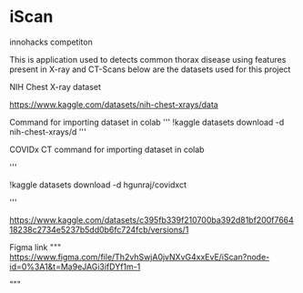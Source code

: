 # iScan
innohacks competiton

This is application used to detects common thorax disease using features present in X-ray  and CT-Scans below are the datasets used for this project

NIH Chest X-ray dataset

https://www.kaggle.com/datasets/nih-chest-xrays/data

Command for importing dataset in colab
'''
!kaggle datasets download -d nih-chest-xrays/d
'''

COVIDx CT
command for importing dataset in colab

'''

!kaggle datasets download -d hgunraj/covidxct

'''

https://www.kaggle.com/datasets/c395fb339f210700ba392d81bf200f766418238c2734e5237b5dd0b6fc724fcb/versions/1

Figma link 
"""
https://www.figma.com/file/Th2vhSwjA0jvNXvG4xxEvE/iScan?node-id=0%3A1&t=Ma9eJAGi3ifDYf1m-1

"""
